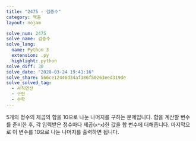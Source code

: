 ```yaml
---
title: "2475 - 검증수"
category: 백준
layout: nojam

solve_num: 2475
solve_name: 검증수
solve_lang:
  name: Python 3
  extension: .py
  highlight: python
solve_diff: 30
solve_date: "2020-03-24 19:41:16"
solve_share: 566ce12446d34af386f50263eed319de
solve_solved_tag:
  - 사칙연산
  - 구현
  - 수학
---
```


5개의 정수의 제곱의 합을 10으로 나눈 나머지를 구하는 문제입니다. 합을 계산할 변수를 준비한 후, 각 입력받은 정수마다 제곱(`x*x`)한 값을 합 변수에 더해줍니다. 마지막으로 이 변수를 10으로 나눈 나머지를 출력하면 됩니다.
